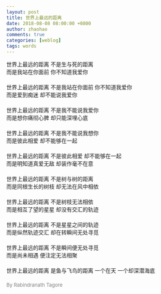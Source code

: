 ```yaml
---
layout: post
title: 世界上最远的距离
date: 2018-08-08 08:00:00 +0800
author: zhaohao
comments: true
categories: [weblog]
tags: words
---
```

世界上最远的距离 不是生与死的距离     
而是我站在你面前 你不知道我爱你     
　　　　    
世界上最远的距离 不是我站在你面前 你不知道我爱你     
而是爱到痴迷 却不能说我爱你     
　　　　    
世界上最远的距离 不是我不能说我爱你     
而是想你痛彻心脾 却只能深埋心底     
　　　　    
世界上最远的距离 不是我不能说我想你     
而是彼此相爱 却不能够在一起     
　　　　    
世界上最远的距离 不是彼此相爱 却不能够在一起     
而是明知道真爱无敌 却装作毫不在意     
　　　　    
世界上最远的距离 不是树与树的距离     
而是同根生长的树枝 却无法在风中相依     
　　　　    
世界上最远的距离 不是树枝无法相依     
而是相互了望的星星 却没有交汇的轨迹     
　　　　    
世界上最远的距离 不是星星之间的轨迹     
而是纵然轨迹交汇 却在转瞬间无处寻觅     
　　　　    
世界上最远的距离 不是瞬间便无处寻觅     
而是尚未相遇 便注定无法相聚     
　　　　    
世界上最远的距离 是鱼与飞鸟的距离 一个在天 一个却深潜海底     
　　　　    
<font size="2" color="gray">By Rabindranath Tagore </font>    
